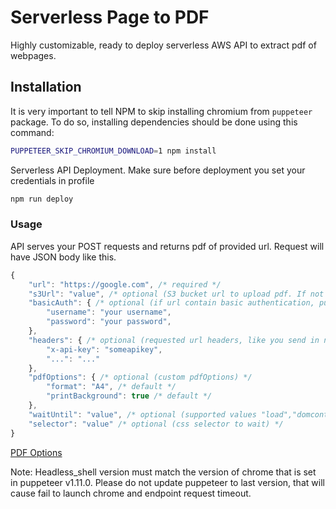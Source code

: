 # Serverless Page to PDF

Highly customizable, ready to deploy serverless AWS API to extract pdf of webpages.

## Installation

It is very important to tell NPM to skip installing chromium from `puppeteer` package. To do so, installing dependencies should be done using this command:

```sh
PUPPETEER_SKIP_CHROMIUM_DOWNLOAD=1 npm install
```

Serverless API Deployment. Make sure before deployment you set your credentials in profile

```sh
npm run deploy
```

### Usage

API serves your POST requests and returns pdf of provided url.
Request will have JSON body like this.

```javascript
{
	"url": "https://google.com", /* required */
	"s3Url": "value", /* optional (S3 bucket url to upload pdf. If not provided, it will return generated pdf) */
	"basicAuth": { /* optional (if url contain basic authentication, puppeteer will try to authenticate) */
		"username": "your username",
		"password": "your password",
	},
	"headers": { /* optional (requested url headers, like you send in normal requests to that url) */
		"x-api-key": "someapikey",
		"...": "..."
	},
	"pdfOptions": { /* optional (custom pdfOptions) */
		"format": "A4", /* default */
		"printBackground": true /* default */
	},
	"waitUntil": "value", /* optional (supported values "load","domcontentloaded",("networkidle0" - default),"networkidle2" */
	"selector": "value" /* optional (css selector to wait) */
}
```

[PDF Options](https://github.com/GoogleChrome/puppeteer/blob/v1.12.2/docs/api.md#pagepdfoptions)

Note: Headless_shell version must match the version of chrome that is set in puppeteer v1.11.0.
Please do not update puppeteer to last version,
that will cause fail to launch chrome and endpoint request timeout.
